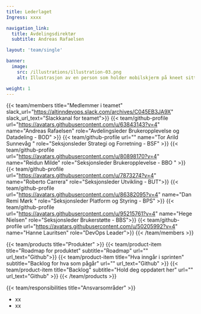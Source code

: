 ```yaml
---
title: Lederlaget
Ingress: xxxx

navigation_link:
  title: Avdelingsdirektør
  subtitle: Andreas Rafaelsen

layout: 'team/single'

banner:
  image:
    src: /illustrations/illustration-03.png
    alt: Illustrasjon av en person som holder mobilskjerm på kneet sitt

weight: 1
---
```


{{< team/members title="Medlemmer i teamet" slack_url="https://altinndevops.slack.com/archives/C045EB3JA9X" slack_url_text="Slackkanal for teamet">}}
{{< team/github-profile url="https://avatars.githubusercontent.com/u/63843143?v=4" name="Andreas Rafaelsen" role="Avdelingsleder Brukeropplevelse og Datadeling - BOD" >}}
{{< team/github-profile url="" name="Tor Arild Sunnevåg " role="Seksjonsleder Strategi og Forretning - BSF" >}}
{{< team/github-profile url="https://avatars.githubusercontent.com/u/80898170?v=4" name="Reidun Milde" role="Seksjonsleder Brukeropplevelse - BBO " >}}
{{< team/github-profile url="https://avatars.githubusercontent.com/u/7873274?v=4" name="Roberto Carrera" role="Seksjonsleder Utvikling - BUT">}}
{{< team/github-profile url="https://avatars.githubusercontent.com/u/86382095?v=4" name="Dan Remi Mørk " role="Seksjonsleder Platform og Styring - BPS" >}}
{{< team/github-profile url="https://avatars.githubusercontent.com/u/95215761?v=4" name="Hege Nielsen" role="Seksjonsleder Brukerstøtte - BBS">}}
{{< team/github-profile url="https://avatars.githubusercontent.com/u/50205992?v=4" name="Hanne Lauritsen" role="DevOps Leader">}}
{{< /team/members >}}

{{< team/products title="Produkter" >}}
{{< team/product-item title="Roadmap for produktet" subtitle="Roadmap" url="" url_text="Github">}}
{{< team/product-item title="Hva inngår i sprinten" subtitle="Backlog for hva som pågår" url="" url_text="Github" >}}
{{< team/product-item title="Backlog" subtitle="Hold deg oppdatert her" url="" url_text="Github" >}}
{{< /team/products >}}

{{< team/responsibilities title="Ansvarsområder" >}}

- xx
- xx
